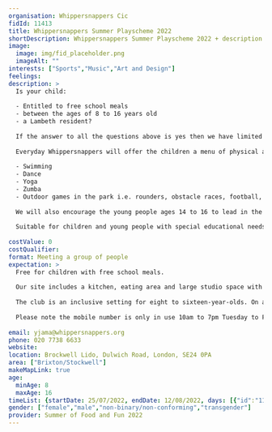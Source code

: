 ```yaml
---
organisation: Whippersnappers Cic
fidId: 11413
title: Whippersnappers Summer Playscheme 2022
shortDescription: Whippersnappers Summer Playscheme 2022 + description
image:
  image: img/fid_placeholder.png
  imageAlt: ""
interests: ["Sports","Music","Art and Design"]
feelings:
description: >
  Is your child:
  
  - Entitled to free school meals
  - between the ages of 8 to 16 years old
  - a Lambeth resident?
  
  If the answer to all the questions above is yes then we have limited free places available at the Whippersnapper Summer playscheme  which is funded by Lambeth HAF
  
  Everyday Whippersnappers will offer the children a menu of physical activities that young people can choose from. Activities can include;
  
  - Swimming
  - Dance
  - Yoga
  - Zumba
  - Outdoor games in the park i.e. rounders, obstacle races, football, basketball, and tennis.
  
  We will also encourage the young people ages 14 to 16 to lead in the activities if they have relevant skills in sports or physical activity with support from our playworkers.
  
  Suitable for children and young people with special educational needs and disabilities.
  
costValue: 0
costQualifier: 
format: Meeting a group of people
expectation: >
  Free for children with free school meals.
  
  Our site includes a kitchen, eating area and large studio space with dance mirrors, gym mats, a stage, a sound system and disco lights. We are also working in partnership with Fusion Lifestyle which has offered free access to the outdoor lido swimming pool.
  
  The club is an inclusive setting for eight to sixteen-year-olds. On arrival, our playworkers will support the young people to prepare a healthy meal which they will sit down and eat together in our dining area.
  
  Please note the mobile number is only in use 10am to 7pm Tuesday to Friday. 
  
email: yjama@whippersnappers.org
phone: 020 7738 6633
website: 
location: Brockwell Lido, Dulwich Road, London, SE24 0PA
area: ["Brixton/Stockwell"]
makeMapLink: true
age:
  minAge: 8
  maxAge: 16
timeList: {startDate: 25/07/2022, endDate: 12/08/2022, days: [{"id":"11413","fis_provider_name":"Whippersnappers Summer Playscheme 2022","day":"Monday","start_time":"10:30 AM","end_time":"2:30 PM"},{"id":"11413","fis_provider_name":"Whippersnappers Summer Playscheme 2022","day":"Tuesday","start_time":"10:30 AM","end_time":"2:30 PM"},{"id":"11413","fis_provider_name":"Whippersnappers Summer Playscheme 2022","day":"Wednesday","start_time":"10:30 AM","end_time":"2:30 PM"},{"id":"11413","fis_provider_name":"Whippersnappers Summer Playscheme 2022","day":"Thursday","start_time":"10:30 AM","end_time":"2:30 PM"},{"id":"11413","fis_provider_name":"Whippersnappers Summer Playscheme 2022","day":"Friday","start_time":"10:30 AM","end_time":"2:30 PM"}] }
gender: ["female","male","non-binary/non-conforming","transgender"]
provider: Summer of Food and Fun 2022
---
```


